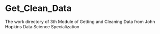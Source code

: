 # Get_Clean_Data
The work directory of 3th Module of Getting and Cleaning Data from John Hopkins Data Science Specialization

